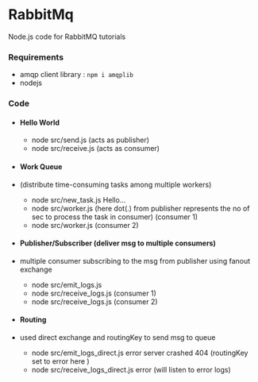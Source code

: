 
# RabbitMq

Node.js code for RabbitMQ tutorials

### Requirements
- amqp client library : `npm i amqplib`
- nodejs

### Code
- #### Hello World
    - node src/send.js (acts as publisher)
    - node src/receive.js (acts as consumer)

- #### Work Queue 
- (distribute time-consuming tasks among multiple workers)
    - node src/new_task.js Hello... 
    - node src/worker.js (here dot(.) from publisher represents the no of sec to process the task in consumer) (consumer 1)
    - node src/worker.js (consumer 2)
- #### Publisher/Subscriber (deliver msg to multiple consumers)
- multiple consumer subscribing to the msg from publisher using fanout exchange
    - node src/emit_logs.js
    - node src/receive_logs.js (consumer 1)
    - node src/receive_logs.js (consumer 2)

- #### Routing
- used direct exchange and routingKey to send msg to queue
  - node src/emit_logs_direct.js error server crashed 404 (routingKey set to error here )
  - node src/receive_logs_direct.js error (will listen to error logs)